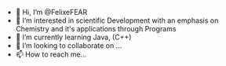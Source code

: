 - 👋 Hi, I’m @FelixeFEAR
- 👀 I’m interested in scientific Development with an emphasis on Chemistry and it's applications through Programs
- 🌱 I’m currently learning Java, (C++)
- 💞️ I’m looking to collaborate on ...
- 📫 How to reach me... 

<!---
FelixeFEAR/FelixeFEAR is a ✨ special ✨ repository because its `README.md` (this file) appears on your GitHub profile.
You can click the Preview link to take a look at your changes.
--->
